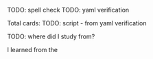 TODO: spell check
TODO: yaml verification

Total cards: TODO: script - from yaml verification

TODO: where did I study from?

I learned from the 